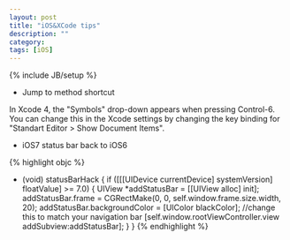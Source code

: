 ```yaml
---
layout: post
title: "iOS&XCode tips"
description: ""
category:
tags: [iOS]
---
```

{% include JB/setup %}

* Jump to method shortcut

In Xcode 4, the "Symbols" drop-down appears when pressing Control-6. You can change this in the Xcode settings by changing the key binding for "Standart Editor > Show Document Items".

* iOS7 status bar back to iOS6

{% highlight objc %}
- (void) statusBarHack
{
    if ([[[UIDevice currentDevice] systemVersion] floatValue] >= 7.0) {
        UIView *addStatusBar = [[UIView alloc] init];
        addStatusBar.frame = CGRectMake(0, 0, self.window.frame.size.width, 20);
        addStatusBar.backgroundColor = [UIColor blackColor]; //change this to match your navigation bar
        [self.window.rootViewController.view addSubview:addStatusBar];
    }
}
{% endhighlight %}
